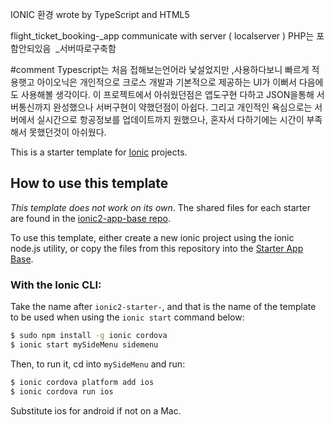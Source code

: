 

IONIC 환경
wrote by TypeScript and HTML5

flight_ticket_booking-_app  communicate with server ( localserver ) 
PHP는 포함안되있음  _서버따로구축함

#comment
Typescript는 처음 접해보는언어라 낯설었지만 ,사용하다보니 빠르게 적용햇고 아이오닉은 개인적으로 크로스 개발과 기본적으로 제공하는 UI가 이뻐서 다음에도 사용해볼 생각이다. 이 프로젝트에서 아쉬웠던점은 앱도구현 다하고 JSON을통해 서버통신까지 완성했으나 서버구현이 약했던점이 아쉽다. 그리고 개인적인 욕심으로는 서버에서 실시간으로 항공정보를 업데이트까지 원했으나, 혼자서 다하기에는 시간이 부족해서 못했던것이 아쉬웠다.





This is a starter template for [Ionic](http://ionicframework.com/docs/) projects.

## How to use this template

*This template does not work on its own*. The shared files for each starter are found in the [ionic2-app-base repo](https://github.com/ionic-team/ionic2-app-base).

To use this template, either create a new ionic project using the ionic node.js utility, or copy the files from this repository into the [Starter App Base](https://github.com/ionic-team/ionic2-app-base).

### With the Ionic CLI:

Take the name after `ionic2-starter-`, and that is the name of the template to be used when using the `ionic start` command below:

```bash
$ sudo npm install -g ionic cordova
$ ionic start mySideMenu sidemenu
```

Then, to run it, cd into `mySideMenu` and run:

```bash
$ ionic cordova platform add ios
$ ionic cordova run ios
```

Substitute ios for android if not on a Mac.

